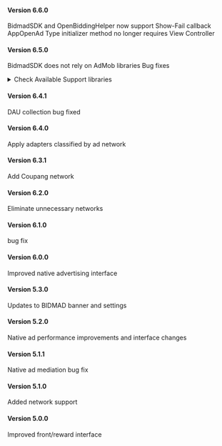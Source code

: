 #### Version 6.6.0
BidmadSDK and OpenBiddingHelper now support Show-Fail callback
AppOpenAd Type initializer method no longer requires View Controller

#### Version 6.5.0
BidmadSDK does not rely on AdMob libraries
Bug fixes

<details>
<summary>Check Available Support libraries</summary>
<div markdown="1">
<li>AdMob Adapter - 10.12.0.1</li>
<li>AdManager Adapter - 10.12.0.1</li>
<li>AdColony Adapter - 4.9.0.1</li>
<li>AppLovin Adapter - 11.11.3.1</li>
<li>ADOP Adapter - 1.0.0.1</li>
<li>Coupang Adapter - 1.0.0.1</li>
<li>Fyber Adapter - 8.2.4.1</li>
<li>IronSource Adapter - 7.5.0.0.1</li>
<li>Pangle Adapter - 5.3.1.0.1</li>
<li>PubMatic Adapter - 3.2.0.1</li>
<li>Teads Adapter - 5.0.27.1</li>
<li>UnityAds Adapter - 4.8.0.1</li>
<li>Vungle Adapter - 7.1.0.1</li>
</div>
</details>

#### Version 6.4.1
DAU collection bug fixed

#### Version 6.4.0
Apply adapters classified by ad network

#### Version 6.3.1
Add Coupang network

#### Version 6.2.0
Eliminate unnecessary networks

#### Version 6.1.0
bug fix

#### Version 6.0.0
Improved native advertising interface

#### Version 5.3.0
Updates to BIDMAD banner and settings

#### Version 5.2.0
Native ad performance improvements and interface changes

#### Version 5.1.1
Native ad mediation bug fix

#### Version 5.1.0
Added network support

#### Version 5.0.0
Improved front/reward interface
